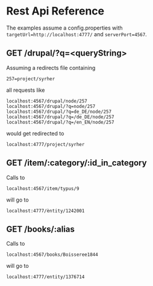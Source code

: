 # Rest Api Reference

The examples assume 
a config.properties with 
`targetUrl=http://localhost:4777/` and `serverPort=4567`.

## GET /drupal/?q=&lt;queryString&gt;

Assuming a redirects file 
containing

```
257=project/syrher
```

all requests like

```
localhost:4567/drupal/node/257 
localhost:4567/drupal/?q=node/257
localhost:4567/drupal/?q=de_DE/node/257
localhost:4567/drupal/?q=/de_DE/node/257
localhost:4567/drupal/?q=/en_EN/node/257 
```

would get redirected to 

```
localhost:4777/project/syrher
```

## GET /item/:category/:id_in_category

Calls to 

```
localhost:4567/item/typus/9
```

will go to

```
localhost:4777/èntity/1242001 
```

## GET /books/:alias

Calls to 

```
localhost:4567/books/Boisseree1844
```

will go to

```
localhost:4777/entity/1376714
```
